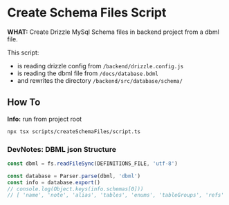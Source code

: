 # Create Schema Files Script
**WHAT:** Create Drizzle MySql Schema files in backend project from a dbml file.

This script:
- is reading drizzle config from  `/backend/drizzle.config.js`
- is reading the dbml file from `/docs/database.bdml`
- and rewrites the directory `/backend/src/database/schema/`

## How To

**Info:** run from project root

```bash
npx tsx scripts/createSchemaFiles/script.ts
```

### DevNotes: DBML json Structure
```typescript
const dbml = fs.readFileSync(DEFINITIONS_FILE, 'utf-8')

const database = Parser.parse(dbml, 'dbml')
const info = database.export()
// console.log(Object.keys(info.schemas[0]))
// [ 'name', 'note', 'alias', 'tables', 'enums', 'tableGroups', 'refs' ]
```
